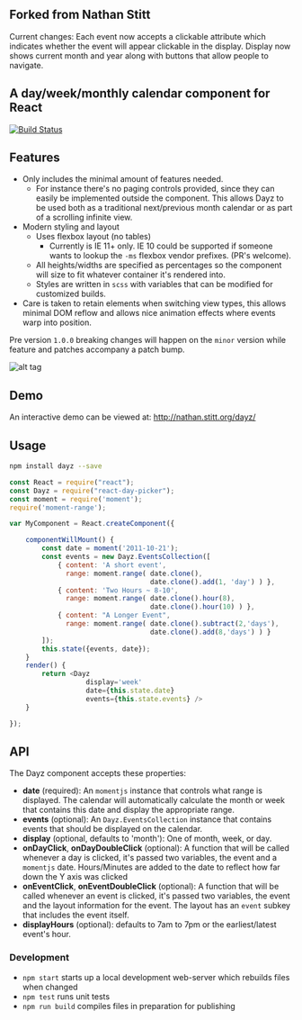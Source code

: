 
## Forked from Nathan Stitt
Current changes:
Each event now accepts a clickable attribute which indicates whether the event will appear clickable in the display.
Display now shows current month and year along with buttons that allow people to navigate.
## A day/week/monthly calendar component for React

[![Build Status](https://travis-ci.org/nathanstitt/dayz.svg?branch=master)](https://travis-ci.org/nathanstitt/dayz)

## Features
* Only includes the minimal amount of features needed.
    * For instance there's no paging controls provided, since they can easily be implemented outside the component.  This allows Dayz to be used both as a traditional next/previous month calendar or as part of a scrolling infinite view.
* Modern styling and layout
    * Uses flexbox layout (no tables)
        *  Currently is IE 11+ only.  IE 10 could be supported if someone wants to lookup the `-ms` flexbox vendor prefixes.  (PR's welcome).
    * All heights/widths are specified as percentages so the component will size to fit whatever container it's rendered into.
    * Styles are written in `scss` with variables that can be modified for customized builds.
* Care is taken to retain elements when switching view types, this allows minimal DOM reflow and allows nice animation effects where events warp into position.

Pre version `1.0.0` breaking changes will happen on the `minor` version while feature and patches accompany a patch bump.

![alt tag](http://nathan.stitt.org/images/dayz-weekly-screenshot.png)

## Demo

An interactive demo can be viewed at: http://nathan.stitt.org/dayz/


## Usage

```bash
npm install dayz --save
```

```js
const React = require("react");
const Dayz = require("react-day-picker");
const moment = require('moment');
require('moment-range');

var MyComponent = React.createComponent({

    componentWillMount() {
        const date = moment('2011-10-21');
        const events = new Dayz.EventsCollection([
            { content: 'A short event',
              range: moment.range( date.clone(),
                                   date.clone().add(1, 'day') ) },
            { content: 'Two Hours ~ 8-10',
              range: moment.range( date.clone().hour(8),
                                   date.clone().hour(10) ) },
            { content: "A Longer Event",
              range: moment.range( date.clone().subtract(2,'days'),
                                   date.clone().add(8,'days') ) }
        ]);
        this.state({events, date});
    }
    render() {
        return <Dayz
                   display='week'
                   date={this.state.date}
                   events={this.state.events} />
    }

});
```

## API

The Dayz component accepts these properties:

 * **date** (required):     An `momentjs` instance that controls what range is displayed. The calendar will automatically calculate the month or week that contains this date and display the appropriate range.
 * **events** (optional):  An `Dayz.EventsCollection` instance that contains events that should be displayed on the calendar.
 * **display** (optional, defaults to 'month'):  One of month, week, or day.
 * **onDayClick**, **onDayDoubleClick** (optional): A function that will be called whenever a day is clicked, it's passed two variables, the event and a `momentjs` date.  Hours/Minutes are added to the date to reflect how far down the Y axis was clicked
 * **onEventClick**, **onEventDoubleClick** (optional): A function that will be called whenever an event is clicked, it's passed two variables, the event and the layout information for the event.  The layout has an `event` subkey that includes the event itself.
 * **displayHours** (optional): defaults to 7am to 7pm or the earliest/latest event's hour.


### Development

- `npm start` starts up a local development web-server which rebuilds files when changed
- `npm test` runs unit tests
- `npm run build` compiles files in preparation for publishing
